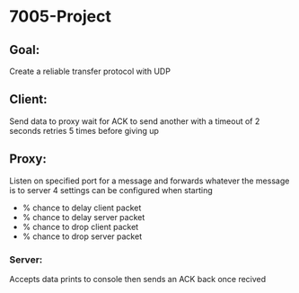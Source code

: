 # 7005-Project
## Goal:
Create a reliable transfer protocol with UDP

## Client:
Send data to proxy wait for ACK to send another with a timeout of 2 seconds
retries 5 times before giving up

## Proxy:
Listen on specified port for a message and forwards whatever the message is to server
4 settings can be configured when starting 
- % chance to delay client packet
- % chance to delay server packet
- % chance to drop client packet
- % chance to drop server packet

### Server:
Accepts data prints to console then sends an ACK back once recived
